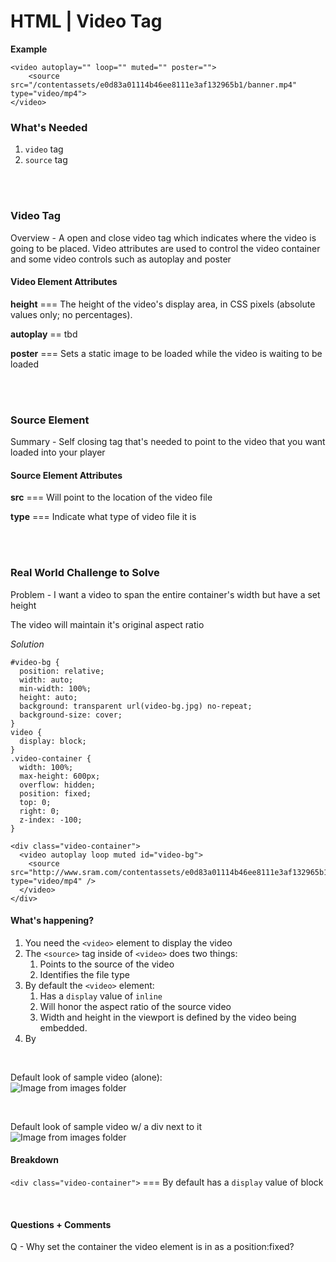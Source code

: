 # HTML | Video Tag

**Example**

```
<video autoplay="" loop="" muted="" poster="">
    <source src="/contentassets/e0d83a01114b46ee8111e3af132965b1/banner.mp4" type="video/mp4">
</video>
```

### What's Needed

1. `video` tag
1. `source` tag

<br><br>

### Video Tag
Overview - A open and close video tag which indicates where the video is going to be placed. Video attributes are used to control the video container and some video controls such as autoplay and poster

#### Video Element Attributes

**height** === The height of the video's display area, in CSS pixels (absolute values only; no percentages).

**autoplay** == tbd  

**poster** === Sets a static image to be loaded while the video is waiting to be loaded

<br><br>

### Source Element
Summary - Self closing tag that's needed to point to the video that you want loaded into your player

#### Source Element Attributes

**src** === Will point to the location of the video file

**type** === Indicate what type of video file it is

<br><br>

### Real World Challenge to Solve
Problem - I want a video to span the entire container's width but have a set height

The video will maintain it's original aspect ratio

*Solution*  

```
#video-bg {
  position: relative;
  width: auto;
  min-width: 100%;
  height: auto;
  background: transparent url(video-bg.jpg) no-repeat;
  background-size: cover;
}
video {
  display: block;
}
.video-container {
  width: 100%;
  max-height: 600px;
  overflow: hidden;
  position: fixed;
  top: 0;
  right: 0;
  z-index: -100;
}

<div class="video-container">
  <video autoplay loop muted id="video-bg">
    <source src="http://www.sram.com/contentassets/e0d83a01114b46ee8111e3af132965b1/banner.mp4" type="video/mp4" />
  </video>
</div>
```

#### What's happening?
1. You need the `<video>` element to display the video
1. The `<source>` tag inside of `<video>` does two things:
    1. Points to the source of the video
    1. Identifies the file type
1. By default the `<video>` element: 
    1. Has a `display` value of `inline`
    1. Will honor the aspect ratio of the source video
    1. Width and height in the viewport is defined by the video being embedded.
1. By 


<br>

Default look of sample video (alone):  
   ![Image from images folder](~@source/images/frontend-development/html/video-element/html_video-element_default-view.png)

<br>

Default look of sample video w/ a div next to it  
![Image from images folder](~@source/images/frontend-development/html/video-element/html_video-element_default-view-w-div.png)


#### Breakdown

`<div class="video-container">` === By default has a `display` value of block


<br>

#### Questions + Comments

Q - Why set the container the video element is in as a position:fixed?